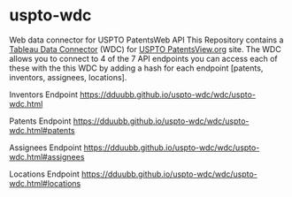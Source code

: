 # uspto-wdc
Web data connector for USPTO PatentsWeb API
This Repository contains a [Tableau Data
Connector](https://tableau.github.io/webdataconnector/) (WDC) for [USPTO
PatentsView.org](https://www.patentsview.org/api/doc.html) site. The
WDC allows you to connect to 4 of the 7 API endpoints you can access each of
these with the this WDC by adding a hash for each endpoint [patents, inventors,
assignees, locations].

Inventors Endpoint https://dduubb.github.io/uspto-wdc/wdc/uspto-wdc.html

Patents Endpoint https://dduubb.github.io/uspto-wdc/wdc/uspto-wdc.html#patents

Assignees Endpoint https://dduubb.github.io/uspto-wdc/wdc/uspto-wdc.html#assignees

Locations Endpoint https://dduubb.github.io/uspto-wdc/wdc/uspto-wdc.html#locations
